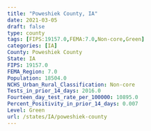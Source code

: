 ```yaml
---
title: "Poweshiek County, IA"
date: 2021-03-05
draft: false
type: county
tags: [FIPS:19157.0,FEMA:7.0,Non-core,Green]
categories: [IA]
County: Poweshiek County
State: IA
FIPS: 19157.0
FEMA_Region: 7.0
Population: 18504.0
NCHS_Urban_Rural_Classification: Non-core
Tests_in_prior_14_days: 2016.0
Fourteen_day_test_rate_per_100000: 10895.0
Percent_Positivity_in_prior_14_days: 0.007
Level: Green
url: /states/IA/poweshiek-county
---
```



